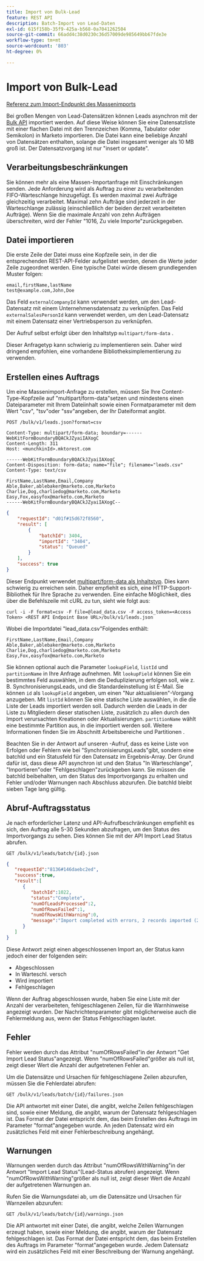 ```yaml
---
title: Import von Bulk-Lead
feature: REST API
description: Batch-Import von Lead-Daten
exl-id: 615f158b-35f9-425a-b568-0a7041262504
source-git-commit: 66add4c38d0230c36d57009de985649bb67fde3e
workflow-type: tm+mt
source-wordcount: '803'
ht-degree: 0%

---
```


# Import von Bulk-Lead

[Referenz zum Import-Endpunkt des Massenimports](https://developer.adobe.com/marketo-apis/api/mapi/#tag/Bulk-Import-Leads)

Bei großen Mengen von Lead-Datensätzen können Leads asynchron mit der [Bulk API](https://developer.adobe.com/marketo-apis/api/mapi/#tag/Bulk-Import-Leads/operation/importLeadUsingPOST) importiert werden. Auf diese Weise können Sie eine Datensatzliste mit einer flachen Datei mit den Trennzeichen (Komma, Tabulator oder Semikolon) in Marketo importieren. Die Datei kann eine beliebige Anzahl von Datensätzen enthalten, solange die Datei insgesamt weniger als 10 MB groß ist. Der Datensatzvorgang ist nur &quot;insert or update&quot;.

## Verarbeitungsbeschränkungen

Sie können mehr als eine Massen-Importanfrage mit Einschränkungen senden. Jede Anforderung wird als Auftrag zu einer zu verarbeitenden FIFO-Warteschlange hinzugefügt. Es werden maximal zwei Aufträge gleichzeitig verarbeitet. Maximal zehn Aufträge sind jederzeit in der Warteschlange zulässig (einschließlich der beiden derzeit verarbeiteten Aufträge). Wenn Sie die maximale Anzahl von zehn Aufträgen überschreiten, wird der Fehler &quot;1016, Zu viele Importe&quot;zurückgegeben.

## Datei importieren

Die erste Zeile der Datei muss eine Kopfzeile sein, in der die entsprechenden REST-API-Felder aufgelistet werden, denen die Werte jeder Zeile zugeordnet werden. Eine typische Datei würde diesem grundlegenden Muster folgen:

```
email,firstName,lastName
test@example.com,John,Doe
```

Das Feld `externalCompanyId` kann verwendet werden, um den Lead-Datensatz mit einem Unternehmensdatensatz zu verknüpfen. Das Feld `externalSalesPersonId` kann verwendet werden, um den Lead-Datensatz mit einem Datensatz einer Vertriebsperson zu verknüpfen.

Der Aufruf selbst erfolgt über den Inhaltstyp `multipart/form-data` .

Dieser Anfragetyp kann schwierig zu implementieren sein. Daher wird dringend empfohlen, eine vorhandene Bibliotheksimplementierung zu verwenden.

## Erstellen eines Auftrags

Um eine Massenimport-Anfrage zu erstellen, müssen Sie Ihre Content-Type-Kopfzeile auf &quot;multipart/form-data&quot;setzen und mindestens einen Dateiparameter mit Ihrem Dateiinhalt sowie einen Formatparameter mit dem Wert &quot;csv&quot;, &quot;tsv&quot;oder &quot;ssv&quot;angeben, der Ihr Dateiformat angibt.

```
POST /bulk/v1/leads.json?format=csv
```

```
Content-Type: multipart/form-data; boundary=------WebKitFormBoundaryBQACkJZyaiIAXogC
Content-Length: 311
Host: <munchkinId>.mktorest.com
```

```
------WebKitFormBoundaryBQACkJZyaiIAXogC
Content-Disposition: form-data; name="file"; filename="leads.csv"
Content-Type: text/csv

FirstName,LastName,Email,Company
Able,Baker,ablebaker@marketo.com,Marketo
Charlie,Dog,charliedog@marketo.com,Marketo
Easy,Fox,easyfox@marketo.com,Marketo
------WebKitFormBoundaryBQACkJZyaiIAXogC--
```

```json
{
    "requestId": "d01f#15d672f8560",
    "result": [
        {
            "batchId": 3404,
            "importId": "3404",
            "status": "Queued"
        }
    ],
    "success": true
}
```

Dieser Endpunkt verwendet [multipart/form-data als Inhaltstyp](https://www.w3.org/Protocols/rfc1341/7_2_Multipart.html). Dies kann schwierig zu erreichen sein. Daher empfiehlt es sich, eine HTTP-Support-Bibliothek für Ihre Sprache zu verwenden. Eine einfache Möglichkeit, dies über die Befehlszeile mit cURL zu tun, sieht wie folgt aus:

```
curl -i -F format=csv -F file=@lead_data.csv -F access_token=<Access Token> <REST API Endpoint Base URL>/bulk/v1/leads.json
```

Wobei die Importdatei &quot;lead_data.csv&quot;Folgendes enthält:

```
FirstName,LastName,Email,Company
Able,Baker,ablebaker@marketo.com,Marketo
Charlie,Dog,charliedog@marketo.com,Marketo
Easy,Fox,easyfox@marketo.com,Marketo
```

Sie können optional auch die Parameter `lookupField`, `listId` und `partitionName` in Ihre Anfrage aufnehmen. Mit `lookupField` können Sie ein bestimmtes Feld auswählen, in dem die Deduplizierung erfolgen soll, wie z. B. SynchronisierungsLeads, und die Standardeinstellung ist E-Mail. Sie können `id` als `lookupField` angeben, um einen &quot;Nur aktualisieren&quot;-Vorgang anzugeben. Mit `listId` können Sie eine statische Liste auswählen, in die die Liste der Leads importiert werden soll. Dadurch werden die Leads in der Liste zu Mitgliedern dieser statischen Liste, zusätzlich zu allen durch den Import verursachten Kreationen oder Aktualisierungen. `partitionName` wählt eine bestimmte Partition aus, in die importiert werden soll. Weitere Informationen finden Sie im Abschnitt Arbeitsbereiche und Partitionen .

Beachten Sie in der Antwort auf unseren -Aufruf, dass es keine Liste von Erfolgen oder Fehlern wie bei &quot;SynchronisierungsLeads&quot;gibt, sondern eine batchId und ein Statusfeld für den Datensatz im Ergebnis-Array. Der Grund dafür ist, dass diese API asynchron ist und den Status &quot;In Warteschlange&quot;, &quot;Importieren&quot;oder &quot;Fehlgeschlagen&quot;zurückgeben kann. Sie müssen die batchId beibehalten, um den Status des Importvorgangs zu erhalten und Fehler und/oder Warnungen nach Abschluss abzurufen. Die batchId bleibt sieben Tage lang gültig.

## Abruf-Auftragsstatus

Je nach erforderlicher Latenz und API-Aufrufbeschränkungen empfiehlt es sich, den Auftrag alle 5-30 Sekunden abzufragen, um den Status des Importvorgangs zu sehen. Dies können Sie mit der API Import Lead Status abrufen.

```
GET /bulk/v1/leads/batch/{id}.json
```

```json
{
   "requestId":"8136#146daebc2ed",
   "success":true,
   "result":[
      {
         "batchId":1022,
         "status":"Complete",
         "numOfLeadsProcessed":2,
         "numOfRowsFailed":1,
         "numOfRowsWithWarning":0,
         "message":"Import completed with errors, 2 records imported (2 members), 1 failed"
      }
   ]
}
```

Diese Antwort zeigt einen abgeschlossenen Import an, der Status kann jedoch einer der folgenden sein:

- Abgeschlossen
- In Warteschl. versch
- Wird importiert
- Fehlgeschlagen

Wenn der Auftrag abgeschlossen wurde, haben Sie eine Liste mit der Anzahl der verarbeiteten, fehlgeschlagenen Zeilen, für die Warnhinweise angezeigt wurden. Der Nachrichtenparameter gibt möglicherweise auch die Fehlermeldung aus, wenn der Status Fehlgeschlagen lautet.

## Fehler

Fehler werden durch das Attribut &quot;numOfRowsFailed&quot;in der Antwort &quot;Get Import Lead Status&quot;angezeigt. Wenn &quot;numOfRowsFailed&quot;größer als null ist, zeigt dieser Wert die Anzahl der aufgetretenen Fehler an.

Um die Datensätze und Ursachen für fehlgeschlagene Zeilen abzurufen, müssen Sie die Fehlerdatei abrufen:

```
GET /bulk/v1/leads/batch/{id}/failures.json
```

Die API antwortet mit einer Datei, die angibt, welche Zeilen fehlgeschlagen sind, sowie einer Meldung, die angibt, warum der Datensatz fehlgeschlagen ist. Das Format der Datei entspricht dem, das beim Erstellen des Auftrags im Parameter &quot;format&quot;angegeben wurde. An jeden Datensatz wird ein zusätzliches Feld mit einer Fehlerbeschreibung angehängt.

## Warnungen

Warnungen werden durch das Attribut &quot;numOfRowsWithWarning&quot;in der Antwort &quot;Import Lead Status&quot;(Lead-Status abrufen) angezeigt. Wenn &quot;numOfRowsWithWarning&quot;größer als null ist, zeigt dieser Wert die Anzahl der aufgetretenen Warnungen an.

Rufen Sie die Warnungsdatei ab, um die Datensätze und Ursachen für Warnzeilen abzurufen:

```
GET /bulk/v1/leads/batch/{id}/warnings.json
```

Die API antwortet mit einer Datei, die angibt, welche Zeilen Warnungen erzeugt haben, sowie einer Meldung, die angibt, warum der Datensatz fehlgeschlagen ist. Das Format der Datei entspricht dem, das beim Erstellen des Auftrags im Parameter &quot;format&quot;angegeben wurde. Jedem Datensatz wird ein zusätzliches Feld mit einer Beschreibung der Warnung angehängt.

